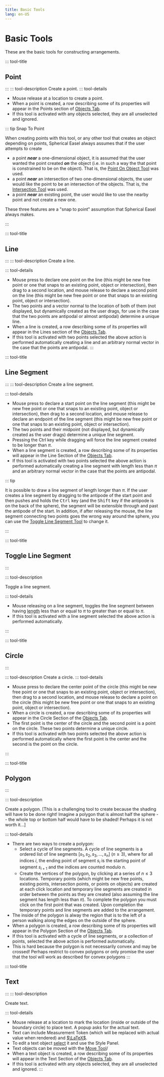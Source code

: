 ```yaml
---
title: Basic Tools
lang: en-US
---
```


# Basic Tools

These are the basic tools for constructing arrangements.

::: tool-title

## Point

:::
::: tool-description
Create a point.
::: tool-details

- Mouse release at a location to create a point.
- When a point is created, a row describing some of its properties will appear in the Points section of [Objects Tab](/userguide/#objects-tab).
- If this tool is activated with any objects selected, they are all unselected and ignored.

::: tip Snap To Point

When creating points with this tool, or any other tool that creates an object depending on points, Spherical Easel always assumes that if the user attempts to create

- a point _**near**_ a one-dimensional object, it is assumed that the user wanted the point created _**on**_ the object (i.e. in such a way the that point is constrained to be on the object). That is, the [Point On Object Tool](/tools/construction.html#point-on-object) was used.
- a point _**near**_ an intersection of two one-dimensional objects, the user would like the point to be an intersection of the objects. That is, the [Intersection Tool](/tools/construction.html#intersection) was used.
- a point _**near**_ an existing point, the user would like to use the nearby point and not create a new one.

These three features are a "snap to point" assumption that Spherical Easel always makes.

:::

::: tool-title

## Line

:::
::: tool-description
Create a line.

::: tool-details

- Mouse press to declare one point on the line (this might be new free point or one that snaps to an existing point, object or intersection), then drag to a second location, and mouse release to declare a second point on the line (this might be new free point or one that snaps to an existing point, object or intersection).
- The two points and a vector normal to the location of both of them (not displayed, but dynamically created as the user drags, for use in the case that the two points are antipodal or almost antipodal) determine a unique line.
- When a line is created, a row describing some of its properties will appear in the Lines section of the [Objects Tab](/userguide/#objects-tab).
- If this tool is activated with two points selected the above action is performed automatically creating a line and an arbitrary normal vector in the case that the points are antipodal.
  :::

::: tool-title

## Line Segment

:::
::: tool-description
Create a line segment.

::: tool-details

- Mouse press to declare a start point on the line segment (this might be new free point or one that snaps to an existing point, object or intersection), then drag to a second location, and mouse release to declare an endpoint of the line segment (this might be new free point or one that snaps to an existing point, object or intersection).
- The two points and their midpoint (not displayed, but dynamically created as the user drags) determine a unique line segment.
- Pressing the <kyb>Ctrl</kyb> key while dragging will force the line segment created to be longer than $\pi$.
- When a line segment is created, a row describing some of its properties will appear in the Line Section of the [Objects Tab](/userguide/#objects-tab).
- If this tool is activated with two points selected the above action is performed automatically creating a line segment with length less than $\pi$ and an arbitrary normal vector in the case that the points are antipodal.

::: tip

It is possible to draw a line segment of length longer than $\pi$. If the user creates a line segment by dragging to the antipode of the start point and then pushes and holds the <kbd>Ctrl</kbd> key (and the <kbd>Shift</kbd> key if the antipode is on the back of the sphere), the segment will be extensible through and past the antipode of the start. In addition, if after releasing the mouse, the line segment connecting two points goes the wrong way around the sphere, you can use the [Toggle Line Segment Tool](/tools/basic.html#toggle-line-segment) to change it.

:::

::: tool-title

## Toggle Line Segment

:::

::: tool-description

Toggle a line segment.

::: tool-details

- Mouse releasing on a line segment, toggles the line segment between having [length](/tools/measurement.html#length) less than or equal to $\pi$ to greater than or equal to $\pi$.
- If this tool is activated with a line segment selected the above action is performed automatically.

:::

::: tool-title

## Circle

:::

::: tool-description
Create a circle.
::: tool-details

- Mouse press to declare the center point of the circle (this might be new free point or one that snaps to an existing point, object or intersection), then drag to a second location, and mouse release to declare a point on the circle (this might be new free point or one that snaps to an existing point, object or intersection).
- When a circle is created, a row describing some of its properties will appear in the Circle Section of the [Objects Tab](/userguide/#objects-tab).
- The first point is the center of the circle and the second point is a point on the circle. These two points determine a unique circle.
- If this tool is activated with two points selected the above action is performed automatically where the first point is the center and the second is the point on the circle.

:::

::: tool-title

## Polygon

:::

::: tool-description

Create a polygon. [This is a challenging tool to create because the shading will have to be done right! Imagine a polygon that is almost half the sphere -- the whole top or bottom half would have to be shaded! Perhaps it is not worth it...]

::: tool-details

- There are two ways to create a polygon:
  - Select a cycle of line segments. A cycle of line segments is a ordered list of line segments $[s_1, s_2, s_3, \ldots , s_n]$ ($n \geq 3$), where for all indices $i$, the ending point of segment $s_i$ is the starting point of segment $s_{i+1}$ and the indices are counted modulo $n$.
  - Create the vertices of the polygon, by clicking at a series of $n \leq 3$ locations. Temporary points (which might be new free points, existing points, intersection points, or points on objects) are created at each click location and temporary line segments are created in order between the points as they are created (also assuming the line segment has length less than $\pi$). To complete the polygon you must click on the first point that was created. Upon completion the temporary points and line segments are added to the arrangement.
- The inside of the polygon is alway the region that is to the left of a person walking along the edges on the outside of the sphere.
- When a polygon is created, a row describing some of its properties will appear in the Polygon Section of the [Objects Tab](/userguide/#objects-tab).
- If this tool is activated with a cycle of line segments, or a collection of points, selected the above action is performed automatically.
- This is hard because the polygon is not necessarily convex and may be crossed! Perhaps restrict to convex polygons or only promise the user that the tool will work as described for convex polygons
  :::

::: tool-title

## Text

:::
::: tool-description

Create text.

::: tool-details

- Mouse release at a location to mark the location (inside or outside of the boundary circle) to place text. A popup asks for the actual text.
- Text can include Measurement Token (which will be replaced with actual value when rendered) and [$\LaTeX$](https://en.wikipedia.org/wiki/LaTeX).
- To edit a text object [select](/tools/edit.html#selection) it and use the Style Panel.
- Text objects can be moved with the [Move Tool](/tools/display.html#move)/
- When a text object is created, a row describing some of its properties will appear in the Text Section of the [Objects Tab](/userguide/#objects-tab).
- If this tool is activated with any objects selected, they are all unselected and ignored.
  :::
